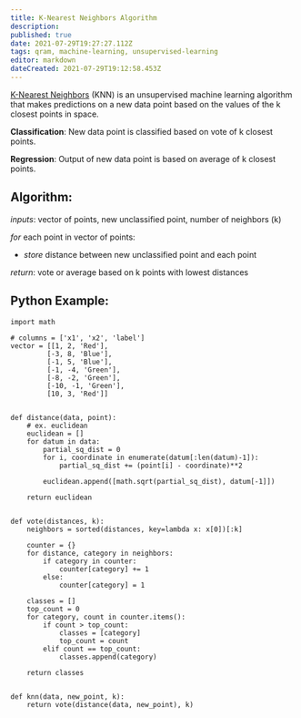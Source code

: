 ```yaml
---
title: K-Nearest Neighbors Algorithm
description: 
published: true
date: 2021-07-29T19:27:27.112Z
tags: qram, machine-learning, unsupervised-learning
editor: markdown
dateCreated: 2021-07-29T19:12:58.453Z
---
```



﻿[K-Nearest Neighbors](https://en.wikipedia.org/wiki/K-nearest_neighbors_algorithm) (KNN) is an unsupervised machine learning algorithm that makes predictions on a new data point based on the values of the k closest points in space. 

**Classification**: New data point is classified based on vote of k closest points.

**Regression**: Output of new data point is based on average of k closest points.

## Algorithm:
*inputs*: vector of points, new unclassified point, number of neighbors (k)

*for* each point in vector of points:
   
* *store* distance between new unclassified point and each point
   
*return*: vote or average based on k points with lowest distances

## Python Example:

```
import math

# columns = ['x1', 'x2', 'label']
vector = [[1, 2, 'Red'],
		 [-3, 8, 'Blue'],
		 [-1, 5, 'Blue'],
		 [-1, -4, 'Green'],
		 [-8, -2, 'Green'],
		 [-10, -1, 'Green'],
		 [10, 3, 'Red']]


def distance(data, point):
	# ex. euclidean
	euclidean = []
	for datum in data:
		partial_sq_dist = 0
		for i, coordinate in enumerate(datum[:len(datum)-1]):
			partial_sq_dist += (point[i] - coordinate)**2

		euclidean.append([math.sqrt(partial_sq_dist), datum[-1]])
			
	return euclidean


def vote(distances, k):
	neighbors = sorted(distances, key=lambda x: x[0])[:k]

	counter = {}
	for distance, category in neighbors:
		if category in counter:
			counter[category] += 1
		else:
			counter[category] = 1

	classes = []
	top_count = 0
	for category, count in counter.items():
		if count > top_count:
			classes = [category]
			top_count = count
		elif count == top_count:
			classes.append(category)

	return classes


def knn(data, new_point, k):
	return vote(distance(data, new_point), k)

```
